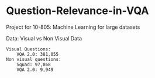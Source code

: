 # Question-Relevance-in-VQA
Project for 10-805: Machine Learning for large datasets

Data:
    Visual vs Non Visual Data

    Visual Questions:
        VQA 2.0: 381,055
    Non visual questions:
        Squad: 97,868
        VQA 2.0: 9,949

